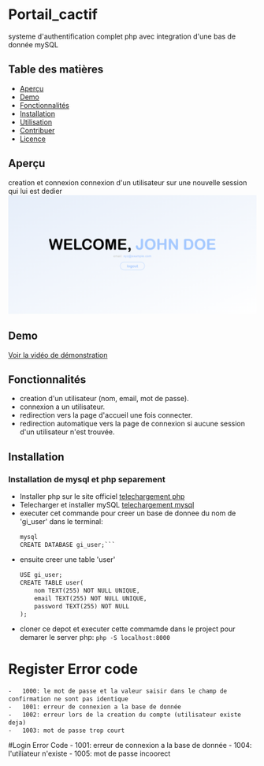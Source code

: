 # Portail_cactif

systeme d'authentification complet php avec integration d'une bas de donnée mySQL

## Table des matières

- [Aperçu](#aperçu)
- [Demo](#Demo)
- [Fonctionnalités](#fonctionnalités)
- [Installation](#installation)
- [Utilisation](#utilisation)
- [Contribuer](#contribuer)
- [Licence](#licence)

## Aperçu
creation et connexion connexion d'un utilisateur sur une nouvelle session qui lui est dedier
![Capture du syteme](/demo/board.png)

## Demo
[Voir la vidéo de démonstration](/demo/demo.gif)

## Fonctionnalités

- creation d'un utilisateur (nom, email, mot de passe).
- connexion a un utilisateur.
- redirection vers la page d'accueil une fois connecter.
- redirection automatique vers la page de connexion si aucune session d'un utilisateur n'est trouvée.

## Installation
### Installation de mysql et php separement
- Installer php sur le site officiel [telechargement php](https://www.php.net/downloads.php)
- Telecharger et installer mySQL [telechargement mysql](https://dev.mysql.com/downloads/windows/)
- executer cet commande pour creer un base de donnee du nom de 'gi_user' dans le terminal:
  ```
  mysql
  CREATE DATABASE gi_user;```
- ensuite creer une table 'user'
  ```
  USE gi_user;
  CREATE TABLE user(
      nom TEXT(255) NOT NULL UNIQUE,
      email TEXT(255) NOT NULL UNIQUE,
      password TEXT(255) NOT NULL
  );
  ```
- cloner ce depot et executer cette commamde dans le project pour demarer le server php:
  `php -S localhost:8000`

# Register Error code
    -   1000: le mot de passe et la valeur saisir dans le champ de confirmation ne sont pas identique
    -   1001: erreur de connexion a la base de donnée
    -   1002: erreur lors de la creation du compte (utilisateur existe deja)
    -   1003: mot de passe trop court

#Login Error Code
    -   1001: erreur de connexion a la base de donnée
    -   1004: l'utiliateur n'existe
    -   1005: mot de passe incoorect
